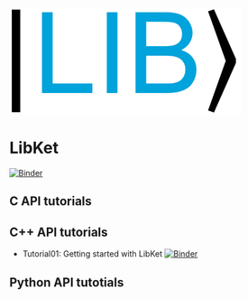 ![Image](notebooks/images/LibKet.png)

# LibKet

[![Binder](https://mybinder.org/badge_logo.svg)](https://mybinder.org/v2/gh/mmoelle1/LibKet/master?filepath=notebooks)

## C API tutorials

## C++ API tutorials

* Tutorial01: Getting started with LibKet [![Binder](https://mybinder.org/badge_logo.svg)](https://mybinder.org/v2/gh/mmoelle1/LibKet/master?filepath=notebooks%2Fcxx%2Ftutorial01.ipynb)

## Python API tutotials
